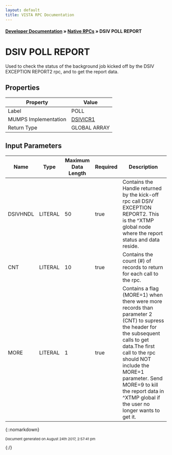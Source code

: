 ```yaml
---
layout: default
title: VISTA RPC Documentation
---
```


#### [Developer Documentation](../index) &#187; [Native RPCs](TableOfContents) &#187; DSIV POLL REPORT<br/>
# DSIV POLL REPORT

Used to check the status of the background job kicked off by the DSIV EXCEPTION REPORT2 rpc, and to get the report data.

## Properties

Property | Value
--- | ---
Label | POLL
MUMPS Implementation | [DSIVICR1](http://code.osehra.org/dox/Routine_DSIVICR1_source.html)
Return Type | GLOBAL ARRAY


## Input Parameters

Name | Type | Maximum Data Length | Required | Description
--- | --- | --- | --- | ---
DSIVHNDL | LITERAL | 50 | true | Contains the Handle returned by the kick-off rpc call DSIV EXCEPTION REPORT2.  This is the ^XTMP global node where the report status and data reside.
CNT | LITERAL | 10 | true | Contains the count (#) of records to return for each call to the rpc.
MORE | LITERAL | 1 | true | Contains a flag (MORE&#x3D;1) when there were more records than parameter 2 (CNT) to supress the header for the subsequent calls to get data.The first call to the rpc should NOT include the MORE&#x3D;1 parameter.  Send MORE&#x3D;9 to kill the report data in ^XTMP global if the user no longer wants to get it.



{::nomarkdown} <br/><p style="font-size: 11px">Document generated on August 24th 2017, 2:57:41 pm</p>{:/}